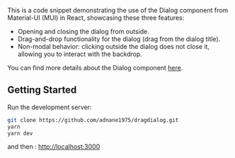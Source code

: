 This is a code snippet demonstrating the use of the Dialog component from Material-UI (MUI) in React, showcasing these three features:

- Opening and closing the dialog from outside.
- Drag-and-drop functionality for the dialog (drag from the dialog title).
- Non-modal behavior: clicking outside the dialog does not close it, allowing you to interact with the backdrop.

You can find more details about the Dialog component [here](https://mui.com/material-ui/react-dialog/).


## Getting Started

Run the development server:

```bash
git clone https://github.com/adnane1975/dragdialog.git
yarn
yarn dev

```

and then : [http://localhost:3000](http://localhost:3000)

